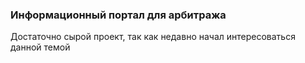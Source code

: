 ### Информационный портал для арбитража

Достаточно сырой проект, так как недавно начал интересоваться данной темой
